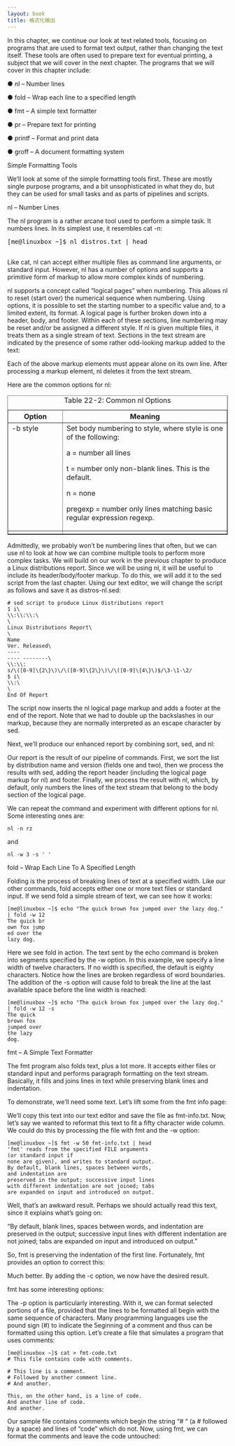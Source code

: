 ```yaml
---
layout: book
title: 格式化输出 
---
```


In this chapter, we continue our look at text related tools, focusing on programs that are
used to format text output, rather than changing the text itself. These tools are often used
to prepare text for eventual printing, a subject that we will cover in the next chapter. The
programs that we will cover in this chapter include:

● nl – Number lines

● fold – Wrap each line to a specified length

● fmt – A simple text formatter

● pr – Prepare text for printing

● printf – Format and print data

● groff – A document formatting system

Simple Formatting Tools

We’ll look at some of the simple formatting tools first. These are mostly single purpose
programs, and a bit unsophisticated in what they do, but they can be used for small tasks
and as parts of pipelines and scripts.

nl – Number Lines

The nl program is a rather arcane tool used to perform a simple task. It numbers lines.
In its simplest use, it resembles cat -n:

<div class="code"><pre>
<tt>[me@linuxbox ~]$ nl distros.txt | head
</tt>
</pre></div>

Like cat, nl can accept either multiple files as command line arguments, or standard
input. However, nl has a number of options and supports a primitive form of markup to
allow more complex kinds of numbering.

nl supports a concept called “logical pages” when numbering. This allows nl to reset
(start over) the numerical sequence when numbering. Using options, it is possible to set
the starting number to a specific value and, to a limited extent, its format. A logical page
is further broken down into a header, body, and footer. Within each of these sections, line
numbering may be reset and/or be assigned a different style. If nl is given multiple files,
it treats them as a single stream of text. Sections in the text stream are indicated by the
presence of some rather odd-looking markup added to the text:

Each of the above markup elements must appear alone on its own line. After processing
a markup element, nl deletes it from the text stream.

Here are the common options for nl:

<p>
<table class="multi" cellpadding="10" border="1" width="%100">
<caption class="cap">Table 22-2: Common nl Options</caption>
<tr>
<th class="title">Option</th>
<th class="title">Meaning</th>
</tr>
<tr>
<td valign="top" width="25%">-b style</td>
<td valign="top">Set body numbering to style, where style is one of the following:
<p>a = number all lines</p>
<p>t = number only non-blank lines. This is the default.</p>
<p>n = none</p>
<p>pregexp = number only lines matching basic regular expression regexp.</p>
</td>
</tr>
<tr>
<td valign="top"></td>
<td valign="top"></td>
</tr>
</table>
</p>

Admittedly, we probably won’t be numbering lines that often, but we can use nl to look
at how we can combine multiple tools to perform more complex tasks. We will build on
our work in the previous chapter to produce a Linux distributions report. Since we will
be using nl, it will be useful to include its header/body/footer markup. To do this, we
will add it to the sed script from the last chapter. Using our text editor, we will change
the script as follows and save it as distros-nl.sed:

    # sed script to produce Linux distributions report
    1 i\
    \\:\\:\\:\
    \
    Linux Distributions Report\
    \
    Name
    Ver. Released\
    ----
    ---- --------\
    \\:\\:
    s/\([0-9]\{2\}\)\/\([0-9]\{2\}\)\/\([0-9]\{4\}\)$/\3-\1-\2/
    $ i\
    \\:\
    \
    End Of Report

The script now inserts the nl logical page markup and adds a footer at the end of the
report. Note that we had to double up the backslashes in our markup, because they are
normally interpreted as an escape character by sed.

Next, we’ll produce our enhanced report by combining sort, sed, and nl:


Our report is the result of our pipeline of commands. First, we sort the list by distribution
name and version (fields one and two), then we process the results with sed, adding the
report header (including the logical page markup for nl) and footer. Finally, we process
the result with nl, which, by default, only numbers the lines of the text stream that
belong to the body section of the logical page.

We can repeat the command and experiment with different options for nl. Some
interesting ones are:

    nl -n rz

and

    nl -w 3 -s ' '

fold – Wrap Each Line To A Specified Length

Folding is the process of breaking lines of text at a specified width. Like our other
commands, fold accepts either one or more text files or standard input. If we send
fold a simple stream of text, we can see how it works:

    [me@linuxbox ~]$ echo "The quick brown fox jumped over the lazy dog."
    | fold -w 12
    The quick br
    own fox jump
    ed over the
    lazy dog.

Here we see fold in action. The text sent by the echo command is broken into
segments specified by the -w option. In this example, we specify a line width of twelve
characters. If no width is specified, the default is eighty characters. Notice how the lines
are broken regardless of word boundaries. The addition of the -s option will cause
fold to break the line at the last available space before the line width is reached:

    [me@linuxbox ~]$ echo "The quick brown fox jumped over the lazy dog."
    | fold -w 12 -s
    The quick
    brown fox
    jumped over
    the lazy
    dog.

fmt – A Simple Text Formatter

The fmt program also folds text, plus a lot more. It accepts either files or standard input
and performs paragraph formatting on the text stream. Basically, it fills and joins lines in
text while preserving blank lines and indentation.

To demonstrate, we’ll need some text. Let’s lift some from the fmt info page:

We’ll copy this text into our text editor and save the file as fmt-info.txt. Now, let’s
say we wanted to reformat this text to fit a fifty character wide column. We could do this
by processing the file with fmt and the -w option:

    [me@linuxbox ~]$ fmt -w 50 fmt-info.txt | head
    'fmt' reads from the specified FILE arguments
    (or standard input if
    none are given), and writes to standard output.
    By default, blank lines, spaces between words,
    and indentation are
    preserved in the output; successive input lines
    with different indentation are not joined; tabs
    are expanded on input and introduced on output.

Well, that’s an awkward result. Perhaps we should actually read this text, since it explains what’s going on:

“By default, blank lines, spaces between words, and indentation are preserved in the
output; successive input lines with different indentation are not joined; tabs are
expanded on input and introduced on output.”

So, fmt is preserving the indentation of the first line. Fortunately, fmt provides an
option to correct this:


Much better. By adding the -c option, we now have the desired result.

fmt has some interesting options:

The -p option is particularly interesting. With it, we can format selected portions of a
file, provided that the lines to be formatted all begin with the same sequence of
characters. Many programming languages use the pound sign (#) to indicate the
5eginning of a comment and thus can be formatted using this option. Let’s create a file
that simulates a program that uses comments:

    [me@linuxbox ~]$ cat > fmt-code.txt
    # This file contains code with comments.

    # This line is a comment.
    # Followed by another comment line.
    # And another.

    This, on the other hand, is a line of code.
    And another line of code.
    And another.

Our sample file contains comments which begin the string “# “ (a # followed by a space)
and lines of “code” which do not. Now, using fmt, we can format the comments and
leave the code untouched:

